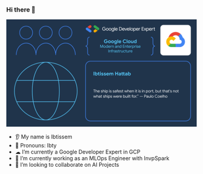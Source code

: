 
### Hi there 👋

![Alt text](gde.png)
* 👂 My name is Ibtissem
* 👩 Pronouns: Ibty
* ☁  I’m currently a Google Developer Expert in GCP
* 🔭 I’m currently working as an MLOps Engineer with InvpSpark
* 🤝 I’m looking to collaborate on AI Projects
